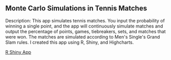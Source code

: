 ## Monte Carlo Simulations in Tennis Matches

Description: This app simulates tennis matches. You input the probability of winning a single point, and the app will continuously simulate matches and output the percentage of points, games, tiebreakers, sets, and matches that were won. The matches are simulated according to Men's Single's Grand Slam rules. I created this app using R, Shiny, and Highcharts.

[R Shiny App](http://spark.rstudio.com/ccagrawal/tennis-sim/)